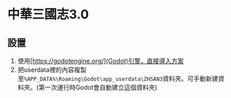 # 中華三國志3.0

## 設置
1. 使用[https://godotengine.org/](Godot)引擎，直接導入方案
2. 把userdata裡的內容複製至`%APP_DATA%\Roaming\Godot\app_userdata\ZHSAN3`資料夾。可手動新建資料夾。(第一次運行時Godot會自動建立這個資料夾)